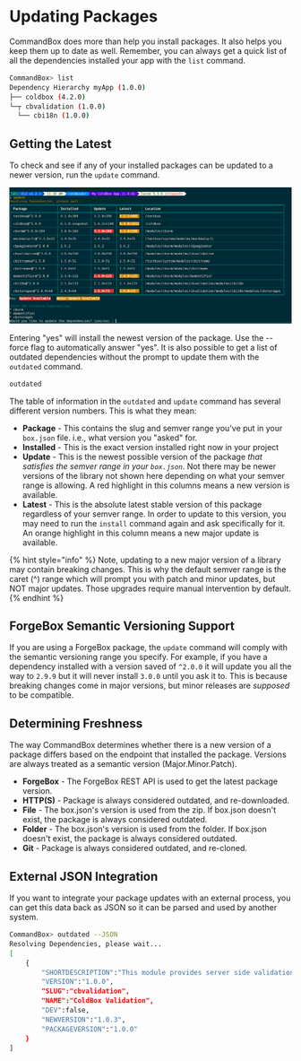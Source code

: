 # Updating Packages

CommandBox does more than help you install packages. It also helps you keep them up to date as well. Remember, you can always get a quick list of all the dependencies installed your app with the `list` command.

```bash
CommandBox> list
Dependency Hierarchy myApp (1.0.0)
├── coldbox (4.2.0)
└─┬ cbvalidation (1.0.0)
  └── cbi18n (1.0.0)
```

## Getting the Latest

To check and see if any of your installed packages can be updated to a newer version, run the `update` command.

![update command](<../.gitbook/assets/image (7).png>)

Entering "yes" will install the newest version of the package. Use the --force flag to automatically answer "yes". It is also possible to get a list of outdated dependencies without the prompt to update them with the `outdated` command.

```bash
outdated
```

The table of information in the `outdated` and `update` command has several different version numbers. This is what they mean:

* **Package** - This contains the slug and semver range you've put in your `box.json` file.  i.e., what version you "asked" for.
* **Installed** - This is the exact version installed right now in your project
* **Update** - This is the newest possible version of the package _that satisfies the semver range in your `box.json`_.  Not there may be newer versions of the library not shown here depending on what your semver range is allowing.  A red highlight in this columns means a new version is available.
* **Latest** - This is the absolute latest stable version of this package regardless of your semver range.  In order to update to this version, you may need to run the `install` command again and ask specifically for it.  An orange highlight in this column means a new major update is available.

{% hint style="info" %}
Note, updating to a new major version of a library may contain breaking changes. This is why the default semver range is the caret (^) range which will prompt you with patch and minor updates, but NOT major updates. Those upgrades require manual intervention by default.
{% endhint %}

## ForgeBox Semantic Versioning Support

If you are using a ForgeBox package, the `update` command will comply with the semantic versioning range you specify. For example, if you have a dependency installed with a version saved of `^2.0.0` it will update you all the way to `2.9.9` but it will never install `3.0.0` until you ask it to. This is because breaking changes come in major versions, but minor releases are _supposed_ to be compatible.

## Determining Freshness

The way CommandBox determines whether there is a new version of a package differs based on the endpoint that installed the package. Versions are always treated as a semantic version (Major.Minor.Patch).

* **ForgeBox** - The ForgeBox REST API is used to get the latest package version.
* **HTTP(S)** - Package is always considered outdated, and re-downloaded.
* **File**  - The box.json's version is used from the zip. If box.json doesn't exist, the package is always considered outdated.
* **Folder** - The box.json's version is used from the folder. If box.json doesn't exist, the package is always considered outdated.
* **Git** - Package is always considered outdated, and re-cloned.

## External JSON Integration

If you want to integrate your package updates with an external process, you can get this data back as JSON so it can be parsed and used by another system.

```bash
CommandBox> outdated --JSON
Resolving Dependencies, please wait...
[
    {
        "SHORTDESCRIPTION":"This module provides server side validation to ColdBox applications",
        "VERSION":"1.0.0",
        "SLUG":"cbvalidation",
        "NAME":"ColdBox Validation",
        "DEV":false,
        "NEWVERSION":"1.0.3",
        "PACKAGEVERSION":"1.0.0"
    }
]
```
